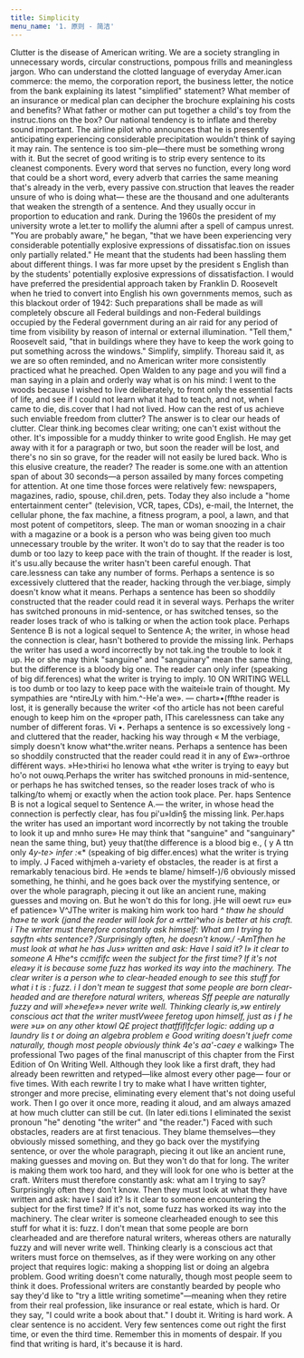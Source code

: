 ```yaml
---
title: Simplicity
menu_name: '1. 原则 - 简洁'
---
```


Clutter is the disease of American writing. We are a society strangling in unnecessary words, circular constructions, pompous frills and meaningless jargon.
Who can understand the clotted language of everyday Amer.ican commerce: the memo, the corporation report, the business letter, the notice from the bank explaining its latest "simplified" statement? What member of an insurance or medical plan can decipher the brochure explaining his costs and benefits? What father or mother can put together a child's toy from the instruc.tions on the box? Our national tendency is to inflate and thereby sound important. The airline pilot who announces that he is presently anticipating experiencing considerable precipitation wouldn't think of saying it may rain. The sentence is too sim-ple—there must be something wrong with it.
But the secret of good writing is to strip every sentence to its cleanest components. Every word that serves no function, every long word that could be a short word, every adverb that carries the same meaning that's already in the verb, every passive con.struction that leaves the reader unsure of who is doing what— these are the thousand and one adulterants that weaken the strength of a sentence. And they usually occur in proportion to education and rank.
During the 1960s the president of my university wrote a let.ter to mollify the alumni after a spell of campus unrest. "You are probably aware," he began, "that we have been experiencing very considerable potentially explosive expressions of dissatisfac.tion on issues only partially related." He meant that the students had been hassling them about different things. I was far more upset by the president s English than by the students' potentially explosive expressions of dissatisfaction. I would have preferred the presidential approach taken by Franklin D. Roosevelt when he tried to convert into English his own governments memos, such as this blackout order of 1942:
Such preparations shall be made as will completely obscure all Federal buildings and non-Federal buildings occupied by the Federal government during an air raid for any period of time from visibility by reason of internal or external illumination.
"Tell them," Roosevelt said, "that in buildings where they have to keep the work going to put something across the windows."
Simplify, simplify. Thoreau said it, as we are so often reminded, and no American writer more consistently practiced what he preached. Open Walden to any page and you will find a man saying in a plain and orderly way what is on his mind:
I went to the woods because I wished to live deliberately, to front only the essential facts of life, and see if I could not learn what it had to teach, and not, when I came to die, dis.cover that I had not lived.
How can the rest of us achieve such enviable freedom from clutter? The answer is to clear our heads of clutter. Clear think.ing becomes clear writing; one can't exist without the other. It's impossible for a muddy thinker to write good English. He may get away with it for a paragraph or two, but soon the reader will be lost, and there's no sin so grave, for the reader will not easily be lured back.
Who is this elusive creature, the reader? The reader is some.one with an attention span of about 30 seconds—a person assailed by many forces competing for attention. At one time those forces were relatively few: newspapers, magazines, radio, spouse, chil.dren, pets. Today they also include a "home entertainment center" (television, VCR, tapes, CDs), e-mail, the Internet, the cellular phone, the fax machine, a fitness program, a pool, a lawn, and that most potent of competitors, sleep. The man or woman snoozing in a chair with a magazine or a book is a person who was being given too much unnecessary trouble by the writer.
It won't do to say that the reader is too dumb or too lazy to keep pace with the train of thought. If the reader is lost, it's usu.ally because the writer hasn't been careful enough. That care.lessness can take any number of forms. Perhaps a sentence is so excessively cluttered that the reader, hacking through the ver.biage, simply doesn't know what it means. Perhaps a sentence has been so shoddily constructed that the reader could read it in several ways. Perhaps the writer has switched pronouns in mid-sentence, or has switched tenses, so the reader loses track of who is talking or when the action took place. Perhaps Sentence B is not a logical sequel to Sentence A; the writer, in whose head the connection is clear, hasn't bothered to provide the missing link. Perhaps the writer has used a word incorrectly by not tak.ing the trouble to look it up. He or she may think "sanguine" and "sanguinary" mean the same thing, but the difference is a bloody big one. The reader can only infer (speaking of big dif.ferences) what the writer is trying to imply.
10 ON WRITING WELL
is too dumb or too lazy to keep pace with the waitei»le train
of thought. My sympathies are ^ntireJLy with him.^-He'a we».
— chart»•(ffthe reader is lost, it is generally because the writer <of tho article has not been careful enough to keep him on the «proper path,
IThis carelessness can take any number of different foras.
Vi •.
Perhaps a sentence is so excessively long -and cluttered that
the reader, hacking his way through « M the verbiage, simply
doesn't know what^the.writer neans. Perhaps a sentence has
been so shoddily constructed that the reader could read it in
any of £w»-orthroe différent ways. »He>thiri«i ho lenowa what «the writer is trying to eayy but ho'o not ouwq.Perhaps the writer has switched pronouns in mid-sentence, or perhaps he
has switched tenses, so the reader loses track of who is
talking/to whemj or exactly when the action took place. Per.
haps Sentence B is not a logical sequel to Sentence A.— the
writer, in whose head the connection is perfectly clear, has
fou pi'u»ldin§ the missing link. Per.haps the writer has used an important word incorrectly by not taking the trouble to look it up and mnho sure» He may think that "sanguine" and "sanguinary" nean the same thing, but}
yeuy that(the difference is a blood big e.,
( y A ttn only 4*y-te> infer :*«* (speaking of big differ.ences) what the writer is trying to imply.
J Faced withjmeh a-variety ef obstacles, the reader is at first a remarkably tenacious bird. He »ends te blame/ himself-)/6 obviously missed something, he thinhi, and he goes back over the mystifying sentence, or over the whole paragraph,
piecing it out like an ancient rune, making guesses and moving on. But he won't do this for long. jHe will oewt ru» eu» ef patience» V^JThe writer is making him work too hard *^
thaw he should ha»e te work (jand the reader will look for a «rttei^who is better at his craft.
i The writer must therefore constantly ask himself: What am I trying to sayftn «hts sentence? /Surprisingly often, he doesn't know./ -AmTfhen he must look at what he has Jus» written and ask: Have I said it? I» it clear to someone
A Hhe^s ccmififc ween the subject for the first time? If it's not elea»y it is because some fuzz has worked its way into the machinery. The clear writer is a person whe to clear-headed enough to see this stuff for what i t is : fuzz.
i I don't mean te suggest that some people are born clear-headed and are therefore natural writers, whereas
Sff peeple are naturally fuzzy and will »he»efe»» never write well. Thinking clearly is,»w entirely conscious act that the writer mustVweee feretog upon himself, just as i f he were
»u» on any other ktowl Q£ project thatffiflfcfer logic:
adding up a laundry lis t or doing an algebra problem e Good writing doesn't juefr come naturally, though most people obviously think 4e's aa'-caey e* walking» The professional
Two pages of the final manuscript of this chapter from the First Edition of On Writing Well. Although they look like a first draft, they had already been rewritten and retyped—like almost every other page— four or five times. With each rewrite I try to make what I have written tighter, stronger and more precise, eliminating every element that's not doing useful work. Then I go over it once more, reading it aloud, and am always amazed at how much clutter can still be cut. (In later edi.tions I eliminated the sexist pronoun "he" denoting "the writer" and "the reader.")
Faced with such obstacles, readers are at first tenacious. They blame themselves—they obviously missed something, and they go back over the mystifying sentence, or over the whole paragraph, piecing it out like an ancient rune, making guesses and moving on. But they won't do that for long. The writer is making them work too hard, and they will look for one who is better at the craft.
Writers must therefore constantly ask: what am I trying to say? Surprisingly often they don't know. Then they must look at what they have written and ask: have I said it? Is it clear to someone encountering the subject for the first time? If it's not, some fuzz has worked its way into the machinery. The clear writer is someone clearheaded enough to see this stuff for what it is: fuzz.
I don't mean that some people are born clearheaded and are therefore natural writers, whereas others are naturally fuzzy and will never write well. Thinking clearly is a conscious act that writers must force on themselves, as if they were working on any other project that requires logic: making a shopping list or doing an algebra problem. Good writing doesn't come naturally, though most people seem to think it does. Professional writers are constantly bearded by people who say they'd like to "try a little writing sometime"—meaning when they retire from their real profession, like insurance or real estate, which is hard. Or they say, "I could write a book about that." I doubt it.
Writing is hard work. A clear sentence is no accident. Very few sentences come out right the first time, or even the third time. Remember this in moments of despair. If you find that writing is hard, it's because it is hard.